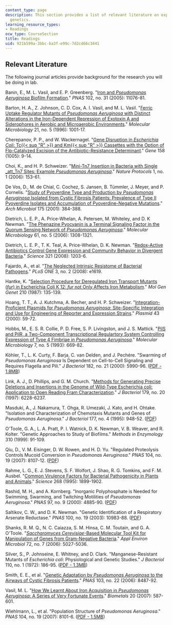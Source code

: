 ```yaml
---
content_type: page
description: This section provides a list of relevant literature on experimental microbial
  genetics.
learning_resource_types:
- Readings
ocw_type: CourseSection
title: Readings
uid: 921b599a-3bbc-ba3f-e99c-7d2cd66c3441
---
```


Relevant Literature
-------------------

The following journal articles provide background for the research you will be doing in lab.

Banin, E., M. L. Vasil, and E. P. Greenberg. "[Iron and _Pseudomonas Aeruginosa_ Biofilm Formation](http://www.pnas.org/content/102/31/11076.abstract)." _PNAS_ 102, no. 31 (2005): 11076-81.

Barton, H. A., Z. Johnson, C. D. Cox, A. I. Vasil, and M. L. Vasil. "[Ferric Uptake Regulator Mutants of _Pseudomonas Aeruginosa_ with Distinct Alterations in the Iron-Dependent Repression of Exotoxin A and Siderophores in Aerobic and Microaerobic Environments](https://onlinelibrary.wiley.com/doi/epdf/10.1046/j.1365-2958.1996.381426.x)." _Molecular Microbiology_ 21, no. 5 (1996): 1001-17.

Cherepanov, P. P., and W. Wackernagel. "[Gene Disruption in _Escherichia Coli_: Tc{{< sup "R" >}} and Km{{< sup "R" >}} Cassettes with the Option of Flp-Catalyzed Excision of the Antibiotic-Resistance Determinant](http://www.ncbi.nlm.nih.gov/pubmed/7789817)." _Gene_ 158 (1005): 9-14.

Choi, K., and H. P. Schweizer. "[Mini-Tn7 Insertion in Bacteria with Single _att_Tn7 Sites: Example _Pseudomonas Aeruginosa_](http://www.nature.com/nprot/journal/v1/n1/abs/nprot.2006.24.html)." _Nature Protocols_ 1, no. 1 (2006): 153-61.

De Vos, D., M. de Chial, C. Cochez, S. Jansen, B. Tümmler, J. Meyer, and P. Cornelis. "[Study of Pyoverdine Type and Production by _Pseudomonas Aeruginosa_ Isolated from Cystic Fibrosis Patients: Prevalence of Type II Pyoverdine Isolates and Accumulation of Pyoverdine-Negative Mutations](http://www.ncbi.nlm.nih.gov/pubmed/11409549)." _Arch Microbiol_ 175 (2001): 384-388.

Dietrich, L. E. P., A. Price-Whelan, A. Petersen, M. Whiteley, and D. K Newman. "[The Phenazine Pyocyanin is a Terminal Signaling Factor in the Quorum Sensing Network of _Pseudomonas Aeruginosa_](http://www.ncbi.nlm.nih.gov/pubmed/16879411)." _Molecular Microbiology_ 61, no. 5 (2006): 1308-1321.

Dietrich, L. E. P., T. K. Teal, A. Price-Whelan, D. K. Newman. "[Redox-Active Antibiotics Control Gene Expression and Community Behavior in Divergent Bacteria](http://www.ncbi.nlm.nih.gov/pubmed/18755976)." _Science_ 321 (2008): 1203-6.

Fajardo, A., et al. "[The Neglected Intrinsic Resistome of Bacterial Pathogens](http://www.plosone.org/article/info:doi/10.1371/journal.pone.0001619)." _PLoS ONE_ 3, no. 2 (2008): e1619.

Hantke, K. "[Selection Procedure for Deregulated Iron Transport Mutants (_fur_) in Escherichia Coli K 12: _fur_ not Only Affects Iron Metabolism](https://www.ncbi.nlm.nih.gov/pubmed/3323834)." _Mol Gen Genet_ 210 (1987): 135-139.

Hoang, T. T., A. J. Kutchma, A. Becher, and H. P. Schweizer. "[Integration-Proficient Plasmids for _Pseudomonas Aeruginosa_: Site-Specific Integration and Use for Engineering of Reporter and Expression Strains](http://dx.doi.org/10.1006/plas.1999.1441)." _Plasmid_ 43 (2000): 59-72.

Hobbs, M., E. S. R. Collie, P. D. Free, S. P. Livingston, and J. S. Mattick. "[PilS and PilR, a Two-Component Transcriptional Regulartory System Controlling Expression of Type 4 Fimbriae in _Pseudomonas Aeruginosa_](http://www.ncbi.nlm.nih.gov/pubmed/8097014)." _Molecular Microbiology_ 7, no. 5 (1993): 669-82.

Köhler, T., L. K. Curty, F. Barja, C. van Delden, and J. Pechére. "Swarming of _Pseudomonas Aeruginosa_ Is Dependent on Cell-to-Cell Signaling and Requires Flagella and Pili." _J Bacteriol_ 182, no. 21 (2000): 5990-96. ([PDF - 1.8MB](http://www.ncbi.nlm.nih.gov/pmc/articles/PMC94731/pdf/jb005990.pdf))

Link, A. J., D. Phillips, and G. M. Church. "[Methods for Generating Precise Deletions and Insertions in the Genome of Wild-Type Escherichia coli: Application to Open Reading Fram Characterization](http://jb.asm.org/cgi/reprint/179/20/6228)." _J Bacteriol_ 179, no. 20 (1997): 6228-6237.

Masduki, A., J. Nakamura, T. Ohga, R. Umezaki, J. Kato, and H. Ohtake. "Isolation and Characterization of Chemotaxis Mutants and Genes of _Pseudomonas Aeruginosa_." _J Bacteriol_ 177, no. 4 (1995): 948-52. ([PDF](http://www.ncbi.nlm.nih.gov/pmc/articles/PMC176688/pdf/1770948.pdf))

O'Toole, G. A., L. A. Pratt, P. I. Watnick, D. K. Newman, V. B. Weaver, and R. Kolter. "Genetic Approaches to Study of Biofilms." _Methods in Enzymology_ 310 (1999): 91-109.

Qiu, D., V. M. Eisinger, D. W. Rowen, and H. D. Yu. "Regulated Proteolysis Controls Mucoid Conversion in _Pseudomonas Aeruginosa_." _PNAS_ 104, no. 19 (2007): 8107-12. ([PDF](http://www.ncbi.nlm.nih.gov/pmc/articles/PMC1876579/pdf/zpq8107.pdf))

Rahme, L. G., E. J. Stevens, S. F. Wolfort, J. Shao, R. G. Tomkins, and F. M. Ausbel. "[Common Virulence Factors for Bacterial Pathogenicity in Plants and Animals](http://www.sciencemag.org/cgi/content/abstract/268/5219/1899)." _Science_ 268 (1995): 1899-1902.

Rashid, M. H., and A. Kornberg. "Inorganic Polyphosphate is Needed for Swimming, Swarming, and Twitching Motilities of _Pseudomonas Aeruginosa_." _PNAS_ 97, no. 9 (2000): 4885-90. ([PDF](http://www.ncbi.nlm.nih.gov/pmc/articles/PMC18327/pdf/pq004885.pdf))

Saltikov, C. W., and D. K. Newman. "Genetic Identification of a Respiratory Arsenate Reductase." _PNAS_ 100, no. 19 (2003): 10983-88. ([PDF](http://www.ncbi.nlm.nih.gov/pmc/articles/PMC196913/pdf/10010983.pdf))

Shanks, R. M. Q., N. C. Caiazza, S. M. Hinsa, C. M. Toutain, and G. A. O'Toole. "[_Saccharomyces Cerevisiae_\-Based Molecular Tool Kit for Manipulation of Genes from Gram-Negative Bacteria](http://www.ncbi.nlm.nih.gov/pmc/articles/PMC1489352/)." _Appl Environ Microbiol_ 72, no. 7 (2006): 5027-5036.

Silver, S., P. Johnseine, E. Whitney, and D. Clark. "Manganese-Resistant Mutants of _Escherichia coli_: Physiological and Genetic Studies." _J Bacteriol_ 110, no. 1 (1972): 186-95. ([PDF - 1.3MB](http://www.ncbi.nlm.nih.gov/pmc/articles/PMC247397/pdf/jbacter00360-0204.pdf))

Smith, E. E., et al. "[Genetic Adaptation by _Pseudomonas Aeruginosa_ to the Airways of Cystic Fibrosis Patients](http://www.pnas.org/content/103/22/8487.abstract)." _PNAS_ 103, no. 22 (2006): 8487-92.

Vasil, M. L. "[How We Learnt About Iron Acquisition in _Pseudomonas Aeruginosa_: A Series of Very Fortunate Events](http://www.ncbi.nlm.nih.gov/pubmed/17186376)." _Biometals_ 20 (2007): 587-601.

Wiehlmann, L., et al. "Population Structure of _Pseudomonas Aeruginosa_." _PNAS_ 104, no. 19 (2007): 8101-6. ([PDF - 1.5MB](http://www.ncbi.nlm.nih.gov/pmc/articles/PMC1876578/pdf/zpq8101.pdf))